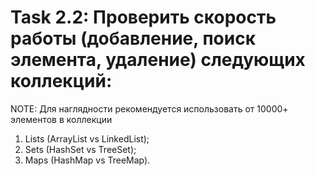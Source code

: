 # Task 2.2: Проверить скорость работы (добавление, поиск элемента, удаление) следующих коллекций:
NOTE: Для наглядности рекомендуется использовать от 10000+ элементов в коллекции
1. Lists (ArrayList vs LinkedList);
2. Sets (HashSet vs TreeSet);
3. Maps (HashMap vs TreeMap).
